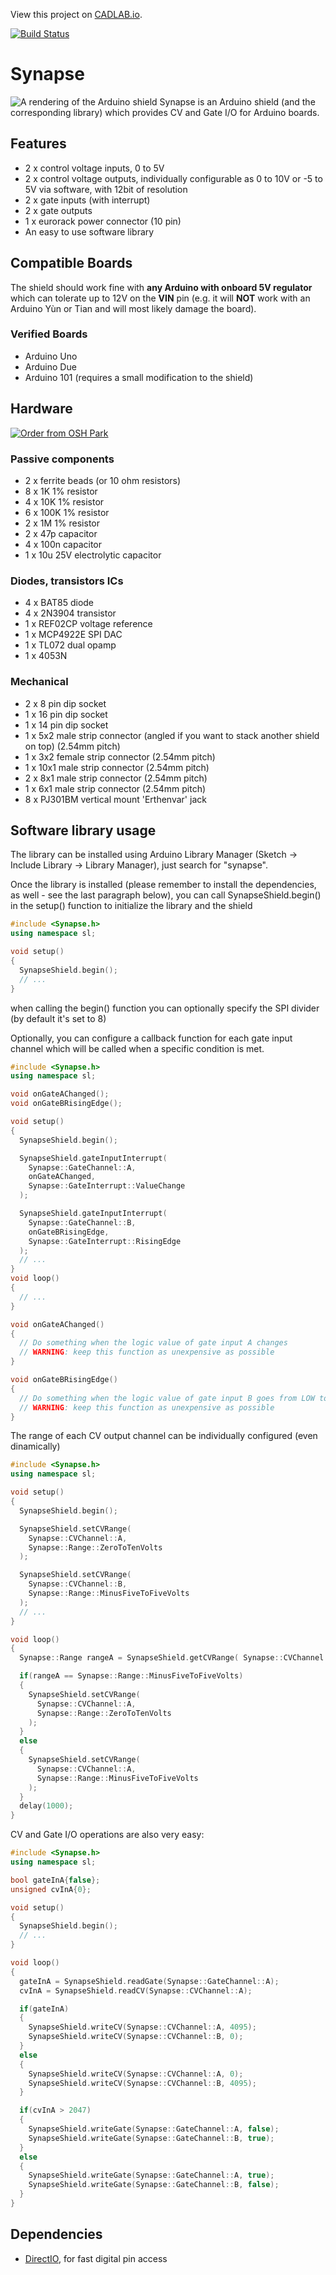 View this project on [CADLAB.io](https://cadlab.io/project/1080). 

[![Build Status](https://travis-ci.org/shaduzlabs/synapse.svg?branch=master)](https://travis-ci.org/shaduzlabs/synapse)

# Synapse
![A rendering of the Arduino shield](https://cloud.githubusercontent.com/assets/804931/13776151/e4bdfa4c-eaa8-11e5-8b88-48274cfd1437.png)
Synapse is an Arduino shield (and the corresponding library) which provides CV and Gate I/O for Arduino boards.

## Features
- 2 x control voltage inputs, 0 to 5V
- 2 x control voltage outputs, individually configurable as 0 to 10V or -5 to 5V via software, with 12bit of resolution
- 2 x gate inputs (with interrupt)
- 2 x gate outputs
- 1 x eurorack power connector (10 pin)
- An easy to use software library

## Compatible Boards
The shield should work fine with **any Arduino with onboard 5V regulator** which can tolerate up to 12V on the **VIN** pin (e.g. it will **NOT** work with an Arduino Yùn or Tian and will most likely damage the board).
### Verified Boards
- Arduino Uno
- Arduino Due
- Arduino 101 (requires a small modification to the shield)

## Hardware
[![Order from OSH Park](https://oshpark.com/assets/badge-5b7ec47045b78aef6eb9d83b3bac6b1920de805e9a0c227658eac6e19a045b9c.png)](https://oshpark.com/shared_projects/3d4FCRE4)

### Passive components
- 2 x ferrite beads (or 10 ohm resistors)
- 8 x 1K 1% resistor
- 4 x 10K 1% resistor
- 6 x 100K 1% resistor
- 2 x 1M 1% resistor
- 2 x 47p capacitor
- 4 x 100n capacitor
- 1 x 10u 25V electrolytic capacitor

### Diodes, transistors ICs
- 4 x BAT85 diode
- 4 x 2N3904 transistor
- 1 x REF02CP voltage reference
- 1 x MCP4922E SPI DAC
- 1 x TL072 dual opamp
- 1 x 4053N

### Mechanical
- 2 x 8 pin dip socket
- 1 x 16 pin dip socket
- 1 x 14 pin dip socket
- 1 x 5x2 male strip connector (angled if you want to stack another shield on top) (2.54mm pitch)
- 1 x 3x2 female strip connector (2.54mm pitch)
- 1 x 10x1 male strip connector (2.54mm pitch)
- 2 x 8x1 male strip connector (2.54mm pitch)
- 1 x 6x1 male strip connector (2.54mm pitch)
- 8 x PJ301BM vertical mount 'Erthenvar' jack

## Software library usage
The library can be installed using Arduino Library Manager (Sketch -> Include Library -> Library Manager), just search for "synapse".

Once the library is installed (please remember to install the dependencies, as well - see the last paragraph below), you can call SynapseShield.begin() in the setup() function to initialize the library and the shield
```cpp
#include <Synapse.h>
using namespace sl;

void setup()
{
  SynapseShield.begin();
  // ...
}
```
when calling the begin() function you can optionally specify the SPI divider (by default it's set to 8)

Optionally, you can configure a callback function for each gate input channel which will be called when a specific condition is met.
```cpp
#include <Synapse.h>
using namespace sl;

void onGateAChanged();
void onGateBRisingEdge();

void setup()
{
  SynapseShield.begin();

  SynapseShield.gateInputInterrupt(
    Synapse::GateChannel::A,
    onGateAChanged,
    Synapse::GateInterrupt::ValueChange
  );

  SynapseShield.gateInputInterrupt(
    Synapse::GateChannel::B,
    onGateBRisingEdge,
    Synapse::GateInterrupt::RisingEdge
  );
  // ...
}
void loop()
{
  // ...
}

void onGateAChanged()
{
  // Do something when the logic value of gate input A changes
  // WARNING: keep this function as unexpensive as possible
}

void onGateBRisingEdge()
{
  // Do something when the logic value of gate input B goes from LOW to HIGH
  // WARNING: keep this function as unexpensive as possible
}
```

The range of each CV output channel can be individually configured (even dinamically)
```cpp
#include <Synapse.h>
using namespace sl;

void setup()
{
  SynapseShield.begin();

  SynapseShield.setCVRange(
    Synapse::CVChannel::A,
    Synapse::Range::ZeroToTenVolts
  );

  SynapseShield.setCVRange(
    Synapse::CVChannel::B,
    Synapse::Range::MinusFiveToFiveVolts
  );
  // ...
}

void loop()
{
  Synapse::Range rangeA = SynapseShield.getCVRange( Synapse::CVChannel::A );

  if(rangeA == Synapse::Range::MinusFiveToFiveVolts)
  {
    SynapseShield.setCVRange(
      Synapse::CVChannel::A,
      Synapse::Range::ZeroToTenVolts
    );
  }
  else
  {
    SynapseShield.setCVRange(
      Synapse::CVChannel::A,
      Synapse::Range::MinusFiveToFiveVolts
    );
  }
  delay(1000);
}
```

CV and Gate I/O operations are also very easy:
```cpp
#include <Synapse.h>
using namespace sl;

bool gateInA{false};
unsigned cvInA{0};

void setup()
{
  SynapseShield.begin();
  // ...
}

void loop()
{
  gateInA = SynapseShield.readGate(Synapse::GateChannel::A);
  cvInA = SynapseShield.readCV(Synapse::CVChannel::A);

  if(gateInA)
  {
    SynapseShield.writeCV(Synapse::CVChannel::A, 4095);
    SynapseShield.writeCV(Synapse::CVChannel::B, 0);
  }
  else
  {
    SynapseShield.writeCV(Synapse::CVChannel::A, 0);
    SynapseShield.writeCV(Synapse::CVChannel::B, 4095);
  }

  if(cvInA > 2047)
  {
    SynapseShield.writeGate(Synapse::GateChannel::A, false);
    SynapseShield.writeGate(Synapse::GateChannel::B, true);
  }
  else
  {
    SynapseShield.writeGate(Synapse::GateChannel::A, true);
    SynapseShield.writeGate(Synapse::GateChannel::B, false);
  }
}
```

## Dependencies
- [DirectIO](https://github.com/mmarchetti/DirectIO), for fast digital pin access
